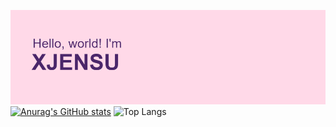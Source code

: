 ![plot](header.png)
[![Anurag's GitHub stats](https://github-readme-stats.vercel.app/api?username=EnterAUsername1123&theme=synthwave)](https://github.com/EnterAUsername1123/github-readme-stats)
![Top Langs](https://github-readme-stats.vercel.app/api/top-langs/?username=EnterAUsername1123&langs_count=3)
